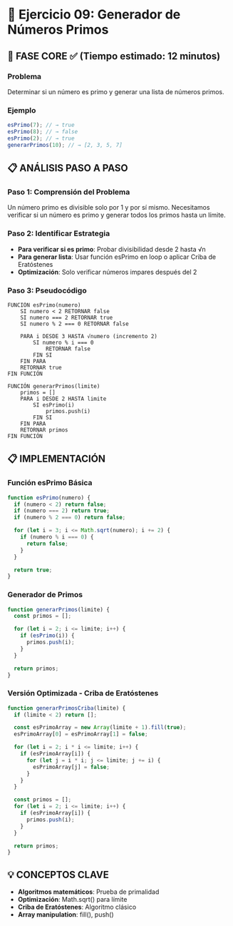 # 🧩 Ejercicio 09: Generador de Números Primos

## 🎯 FASE CORE ✅ (Tiempo estimado: 12 minutos)

### **Problema**

Determinar si un número es primo y generar una lista de números primos.

### **Ejemplo**

```javascript
esPrimo(7); // → true
esPrimo(8); // → false
esPrimo(2); // → true
generarPrimos(10); // → [2, 3, 5, 7]
```

## 📋 ANÁLISIS PASO A PASO

### **Paso 1: Comprensión del Problema**

Un número primo es divisible solo por 1 y por sí mismo. Necesitamos verificar si un número es primo y generar todos los primos hasta un límite.

### **Paso 2: Identificar Estrategia**

- **Para verificar si es primo**: Probar divisibilidad desde 2 hasta √n
- **Para generar lista**: Usar función esPrimo en loop o aplicar Criba de Eratóstenes
- **Optimización**: Solo verificar números impares después del 2

### **Paso 3: Pseudocódigo**

```text
FUNCIÓN esPrimo(numero)
    SI numero < 2 RETORNAR false
    SI numero === 2 RETORNAR true
    SI numero % 2 === 0 RETORNAR false

    PARA i DESDE 3 HASTA √numero (incremento 2)
        SI numero % i === 0
            RETORNAR false
        FIN SI
    FIN PARA
    RETORNAR true
FIN FUNCIÓN

FUNCIÓN generarPrimos(limite)
    primos = []
    PARA i DESDE 2 HASTA limite
        SI esPrimo(i)
            primos.push(i)
        FIN SI
    FIN PARA
    RETORNAR primos
FIN FUNCIÓN
```

## 📋 IMPLEMENTACIÓN

### **Función esPrimo Básica**

```javascript
function esPrimo(numero) {
  if (numero < 2) return false;
  if (numero === 2) return true;
  if (numero % 2 === 0) return false;

  for (let i = 3; i <= Math.sqrt(numero); i += 2) {
    if (numero % i === 0) {
      return false;
    }
  }

  return true;
}
```

### **Generador de Primos**

```javascript
function generarPrimos(limite) {
  const primos = [];

  for (let i = 2; i <= limite; i++) {
    if (esPrimo(i)) {
      primos.push(i);
    }
  }

  return primos;
}
```

### **Versión Optimizada - Criba de Eratóstenes**

```javascript
function generarPrimosCriba(limite) {
  if (limite < 2) return [];

  const esPrimoArray = new Array(limite + 1).fill(true);
  esPrimoArray[0] = esPrimoArray[1] = false;

  for (let i = 2; i * i <= limite; i++) {
    if (esPrimoArray[i]) {
      for (let j = i * i; j <= limite; j += i) {
        esPrimoArray[j] = false;
      }
    }
  }

  const primos = [];
  for (let i = 2; i <= limite; i++) {
    if (esPrimoArray[i]) {
      primos.push(i);
    }
  }

  return primos;
}
```

## 💡 CONCEPTOS CLAVE

- **Algoritmos matemáticos**: Prueba de primalidad
- **Optimización**: Math.sqrt() para límite
- **Criba de Eratóstenes**: Algoritmo clásico
- **Array manipulation**: fill(), push()
